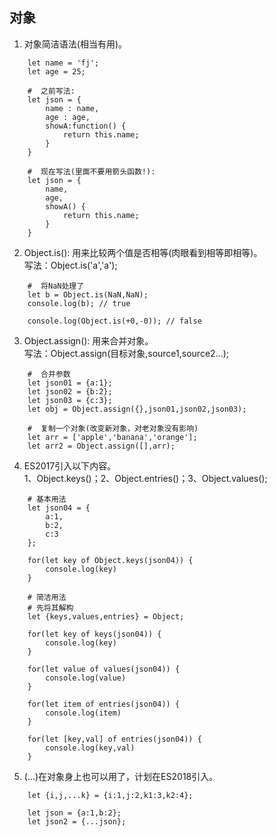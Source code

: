 ## 对象
1. 对象简洁语法(相当有用)。
``` shell
    let name = 'fj';
    let age = 25;

    #  之前写法:
    let json = {
        name : name,
        age : age,
        showA:function() {
            return this.name;
        }
    }

    #  现在写法(里面不要用箭头函数!):
    let json = {
        name,
        age,
        showA() {
            return this.name;
        }
    }
```
2. Object.is(): 用来比较两个值是否相等(肉眼看到相等即相等)。  
写法：Object.is('a','a');
``` shell
    #  将NaN处理了
    let b = Object.is(NaN,NaN);
    console.log(b); // true

    console.log(Object.is(+0,-0)); // false
```
3. Object.assign(): 用来合并对象。  
写法：Object.assign(目标对象,source1,source2...); 
``` shell
    #  合并参数
    let json01 = {a:1};
    let json02 = {b:2};
    let json03 = {c:3};
    let obj = Object.assign({},json01,json02,json03);

    #  复制一个对象(改变新对象，对老对象没有影响)
    let arr = ['apple','banana','orange'];
    let arr2 = Object.assign([],arr);
```
4. ES2017引入以下内容。  
1、Object.keys()；2、Object.entries()；3、Object.values();
``` shell
    # 基本用法
    let json04 = {
        a:1,
        b:2,
        c:3
    };

    for(let key of Object.keys(json04)) {
        console.log(key)
    }

    # 简洁用法
    # 先将其解构
    let {keys,values,entries} = Object;

    for(let key of keys(json04)) {
        console.log(key)
    }

    for(let value of values(json04)) {
        console.log(value)
    }

    for(let item of entries(json04)) {
        console.log(item)
    }

    for(let [key,val] of entries(json04)) {
        console.log(key,val)
    }
```
5. (...)在对象身上也可以用了，计划在ES2018引入。
``` shell
    let {i,j,...k} = {i:1,j:2,k1:3,k2:4};

    let json = {a:1,b:2};
    let json2 = {...json};
```

